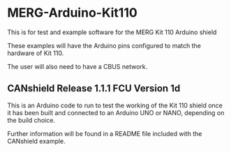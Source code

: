 # MERG-Arduino-Kit110
 This is for test and example software for the MERG Kit 110 Arduino  shield
 
 These examples will have the Arduino pins configured to match the hardware of Kit 110.
 
 The user will also need to have a CBUS network.
 
 ## CANshield Release 1.1.1 FCU Version 1d
 
 This is an Arduino code to run to test the working of the Kit 110 shield once it has been built and connected to an Arduino UNO or NANO, depending on the build choice.
 
 Further information will be found in a README file included with the CANshield example.
 
